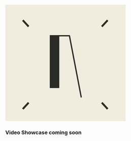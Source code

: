 <div>
  <img src="https://github.com/ArbaazPatwari/ArbaazPatwari/blob/main/Arbaaz%20Logo.png">
</div>

### Video Showcase coming soon
